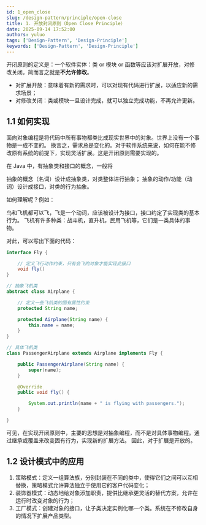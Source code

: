 ```yaml
---
id: 1_open_close
slug: /design-pattern/principle/open-close
title: 1. 开放封闭原则（Open Close Principle）
date: 2025-09-14 17:52:00
authors: yuluo
tags: ['Design-Pattern', 'Design-Principle']
keywords: ['Design-Pattern', 'Design-Principle']
---
```


开闭原则的定义是：一个软件实体：类 or 模块 or 函数等应该对扩展开放，对修改关闭。简而言之就是**不允许修改**。

- 对扩展开放：意味着有新的需求时，可以对现有代码进行扩展，以适应新的需求场景；
- 对修改关闭：类或模块一旦设计完成，就可以独立完成功能，不再允许更新。

## 1.1 如何实现

面向对象编程是将代码中所有事物都类比成现实世界中的对象。世界上没有一个事物是一成不变的。
换言之，需求总是变化的。对于软件系统来说，如何在能不修改原有系统的前提下，实现灵活扩展。这是开闭原则需要实现的。

在 Java 中，有抽象类和接口的概念，一般将

抽象的概念（名词）设计成抽象类，对类整体进行抽象；
抽象的动作/功能（动词）设计成接口，对类的行为抽象。

如何理解呢？例如：

鸟和飞机都可以飞，飞是一个动词，应该被设计为接口，接口约定了实现类的基本行为。
飞机有许多种类：战斗机，直升机，民用飞机等，它们是一类具体的事物。

对此，可以写出下面的代码：

```java
interface Fly {

    // 定义飞行动作约束，只有会飞的对象才能实现此接口
    void fly()
}

// 抽象飞机类
abstract class Airplane {

    // 定义一些飞机类的固有属性约束
    protected String name;

    protected Airplane(String name) {
        this.name = name;
    }
}

// 具体飞机类
class PassengerAirplane extends Airplane implements Fly {

    public PassengerAirplane(String name) {
        super(name);
    }

    @Override
    public void fly() {

        System.out.println(name + " is flying with passengers.");
    }

}
```

可见，在实现开闭原则中，主要的思想是对抽象编程，而不是对具体事物编程。通过继承或覆盖来改变固有行为，实现新的扩展方法。
因此，对于扩展是开放的。

## 1.2 设计模式中的应用

1. 策略模式：定义一组算法族，分别封装在不同的类中，使得它们之间可以互相替换，策略模式允许算法独立于使用它的客户代码变化；
2. 装饰器模式：动态地给对象添加职责，提供比继承更灵活的替代方案，允许在运行时改变对象的行为；
3. 工厂模式：创建对象的接口，让子类决定实例化哪一个类。系统在不修改自身的情况下扩展产品类型。
